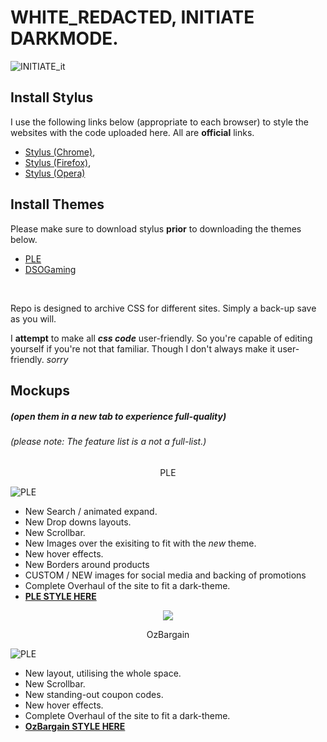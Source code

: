 # WHITE_REDACTED, INITIATE DARKMODE.
![INITIATE_it](https://i.imgur.com/1rFKCCM.jpg "Dark_Mode_Activated.")

## Install Stylus
I use the following links below (appropriate to each browser) to style the websites with the code uploaded here. All are **official** links.
* [Stylus (Chrome)](https://chrome.google.com/webstore/detail/stylus/clngdbkpkpeebahjckkjfobafhncgmne?hl=en), 
* [Stylus (Firefox)](https://addons.mozilla.org/en-US/firefox/addon/styl-us/), 
* [Stylus (Opera)](https://addons.opera.com/en/extensions/details/stylus/)

## Install Themes
Please make sure to download stylus **prior** to downloading the themes below. 
* [PLE](https://raw.githubusercontent.com/peepoboi/cssplayground/master/ple.user.css)
* [DSOGaming](https://raw.githubusercontent.com/peepoboi/cssplayground/master/dsogaming.css)


&nbsp;
&nbsp;

Repo is designed to archive CSS for different sites. Simply a back-up save as you will.

I **attempt** to make all ***css code*** user-friendly. So you're capable of editing yourself if you're not that familiar. Though I don't always make it user-friendly. *sorry*


## Mockups
##### (open them in a new tab to experience full-quality)
###### (please note: The feature list is a not a full-list.)

<p align="center">PLE</p>

![PLE](https://i.imgur.com/JEXitEO.jpg "PLE_Dark_Mode_Activated.")

* New Search / animated expand.
* New Drop downs layouts.
* New Scrollbar.
* New Images over the exisiting to fit with the *new* theme.
* New hover effects. 
* New Borders around products
* CUSTOM / NEW images for social media and backing of promotions
* Complete Overhaul of the site to fit a dark-theme.
* **[PLE STYLE HERE](https://github.com/peepoboi/cssplayground/blob/master/ple.css)**

<p align="center">
  <img src="https://i.imgur.com/ZXVPFHN.png">
</p>


<p align="center">OzBargain</p>

![PLE](https://i.imgur.com/RsUWswY.jpg "OzBargain_Dark_Mode_Activated.")

* New layout, utilising the whole space.
* New Scrollbar.
* New standing-out coupon codes.
* New hover effects. 
* Complete Overhaul of the site to fit a dark-theme.
* **[OzBargain STYLE HERE](https://github.com/peepoboi/cssplayground/blob/master/OZBargain.css)**

